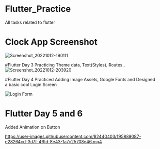 # Flutter_Practice
 All tasks related to flutter
 
# Clock App Screenshot
![Screenshot_20221012-190111](https://user-images.githubusercontent.com/82440403/195364642-b8b0c116-f392-4036-9bac-06de8aa55ca2.png)

#Flutter Day 3
Practicing Theme data, Text(Styles), Routes..
![Screenshot_20221012-203920](https://user-images.githubusercontent.com/82440403/195393339-43ae3d5d-16b8-4e7b-8794-a778ed77d7e5.png)

#Flutter Day 4
Practiced Adding Image Assets, Google Fonts and Designed a basic cool Login Screen

![Login Form](https://user-images.githubusercontent.com/82440403/195641271-d24ca7fa-ffeb-424c-9405-c60852e9b6e9.jpg)

# Flutter Day 5 and 6
Added Animation on Button

https://user-images.githubusercontent.com/82440403/195889087-e28264cd-3d7f-46fd-8e43-1a7c25708e46.mp4


